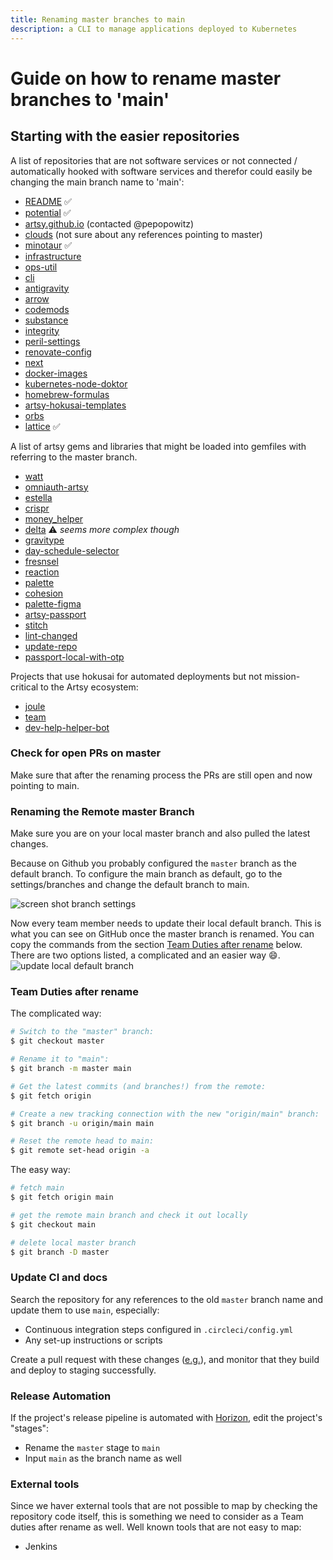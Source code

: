 ```yaml
---
title: Renaming master branches to main
description: a CLI to manage applications deployed to Kubernetes
---
```


# Guide on how to rename master branches to 'main'

## Starting with the easier repositories

A list of repositories that are not software services or not connected / automatically hooked with software
services and therefor could easily be changing the main branch name to 'main':

- [README](https://github.com/artsy/README) ✅
- [potential](https://github.com/artsy/potential) ✅
- [artsy.github.io](https://github.com/artsy/artsy.github.io) (contacted @pepopowitz)
- [clouds](https://github.com/artsy/clouds) (not sure about any references pointing to master)
- [minotaur](https://github.com/artsy/minotaur) ✅
- [infrastructure](https://github.com/artsy/infrastructure)
- [ops-util](https://github.com/artsy/ops-util)
- [cli](https://github.com/artsy/cli)
- [antigravity](https://github.com/artsy/antigravity)
- [arrow](https://github.com/artsy/arrow)
- [codemods](https://github.com/artsy/codemods)
- [substance](https://github.com/artsy/substance)
- [integrity](https://github.com/artsy/integrity)
- [peril-settings](https://github.com/artsy/peril-settings)
- [renovate-config](https://github.com/artsy/renovate-config)
- [next](https://github.com/artsy/next)
- [docker-images](https://github.com/artsy/docker-images)
- [kubernetes-node-doktor](https://github.com/artsy/kubernetes-node-doktor)
- [homebrew-formulas](https://github.com/artsy/homebrew-formulas)
- [artsy-hokusai-templates](https://github.com/artsy/artsy-hokusai-templates)
- [orbs](https://github.com/artsy/orbs)
- [lattice](https://github.com/artsy/lattice) ✅

A list of artsy gems and libraries that might be loaded into gemfiles with referring to the master branch.

- [watt](https://github.com/artsy/watt)
- [omniauth-artsy](https://github.com/artsy/omniauth-artsy)
- [estella](https://github.com/artsy/estella)
- [crispr](https://github.com/artsy/crispr)
- [money_helper](https://github.com/artsy/money_helper)
- [delta](https://github.com/artsy/delta) ⚠️ _seems more complex though_
- [gravitype](https://github.com/artsy/gravitype)
- [day-schedule-selector](https://github.com/artsy/day-schedule-selector)
- [fresnsel](https://github.com/artsy/fresnel)
- [reaction](https://github.com/artsy/reaction)
- [palette](https://github.com/artsy/palette)
- [cohesion](https://github.com/artsy/cohesion)
- [palette-figma](https://github.com/artsy/palette-figma)
- [artsy-passport](https://github.com/artsy/artsy-passport)
- [stitch](https://github.com/artsy/stitch)
- [lint-changed](https://github.com/artsy/lint-changed)
- [update-repo](https://github.com/artsy/update-repo)
- [passport-local-with-otp](https://github.com/artsy/passport-local-with-otp)

Projects that use hokusai for automated deployments but not mission-critical to the Artsy ecosystem:

- [joule](https://github.com/artsy/joule)
- [team](https://github.com/artsy/team)
- [dev-help-helper-bot](https://github.com/artsy/dev-help-helper-bot)

### Check for open PRs on master

Make sure that after the renaming process the PRs are still open and now pointing to main.

### Renaming the Remote master Branch

Make sure you are on your local master branch and also pulled the latest changes.

Because on Github you probably configured the `master` branch as the default branch. To configure the main branch
as default, go to the settings/branches and change the default branch to main.

![screen shot branch settings](https://user-images.githubusercontent.com/15628617/120303879-8d535680-c2cf-11eb-890c-a2ef4ac665ae.png)

Now every team member needs to update their local default branch. This is what you can see on GitHub once the
master branch is renamed. You can copy the commands from the section
[Team Duties after rename](#team-duties-after-rename) below. There are two options listed, a complicated and an
easier way 😄.
![update local default branch](https://user-images.githubusercontent.com/15628617/120304648-431ea500-c2d0-11eb-82e7-a1431de19b93.png)

### Team Duties after rename

The complicated way:

```bash
# Switch to the "master" branch:
$ git checkout master

# Rename it to "main":
$ git branch -m master main

# Get the latest commits (and branches!) from the remote:
$ git fetch origin

# Create a new tracking connection with the new "origin/main" branch:
$ git branch -u origin/main main

# Reset the remote head to main:
$ git remote set-head origin -a
```

The easy way:

```bash
# fetch main
$ git fetch origin main

# get the remote main branch and check it out locally
$ git checkout main

# delete local master branch
$ git branch -D master
```

### Update CI and docs

Search the repository for any references to the old `master` branch name and update them to use `main`, especially:

- Continuous integration steps configured in `.circleci/config.yml`
- Any set-up instructions or scripts

Create a pull request with these changes ([e.g.](https://github.com/artsy/doppler/pull/218)), and monitor that they
build and deploy to staging successfully.

### Release Automation

If the project's release pipeline is automated with [Horizon](https://github.com/artsy/horizon/), edit the
project's "stages":

- Rename the `master` stage to `main`
- Input `main` as the branch name as well

### External tools

Since we haver external tools that are not possible to map by checking the repository code itself, this is something we need to consider as a Team duties after rename as well.
Well known tools that are not easy to map:
 - Jenkins
